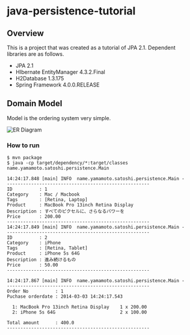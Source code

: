 java-persistence-tutorial
=========================

## Overview
This is a project that was created as a tutorial of JPA 2.1. Dependent libraries are as follows.

* JPA 2.1
* HIbernate EntityManager 4.3.2.Final
* H2Database 1.3.175
* Spring Framework 4.0.0.RELEASE

## Domain Model
Model is the ordering system very simple.

![ER Diagram](https://raw.github.com/satoshiyamamoto/java-persistence-tutorial/master/docs/erd.png)


### How to run

    $ mvn package
    $ java -cp target/dependency/*:target/classes name.yamamoto.satoshi.persistence.Main

    14:24:17.848 [main] INFO  name.yamamoto.satoshi.persistence.Main -
    -----------------------------------------------------
    ID          : 1
    Category    : Mac / Macbook
    Tags        : [Retina, Laptop]
    Product     : MacBook Pro 13inch Retina Display
    Description : すべてのピクセルに、さらなるパワーを
    Price       : 200.00
    -----------------------------------------------------
    14:24:17.849 [main] INFO  name.yamamoto.satoshi.persistence.Main -
    -----------------------------------------------------
    ID          : 2
    Category    : iPhone
    Tags        : [Retina, Tablet]
    Product     : iPhone 5s 64G
    Description : 進み続けるもの
    Price       : 50.00
    -----------------------------------------------------
    
    14:24:17.867 [main] INFO  name.yamamoto.satoshi.persistence.Main -
    -----------------------------------------------------
    Order No          : 1
    Puchase orderdate : 2014-03-03 14:24:17.543
    
      1: MacBook Pro 13inch Retina Display    1 x 200.00
      2: iPhone 5s 64G                        2 x 100.00
    
    Total amount      : 400.0
    -----------------------------------------------------
